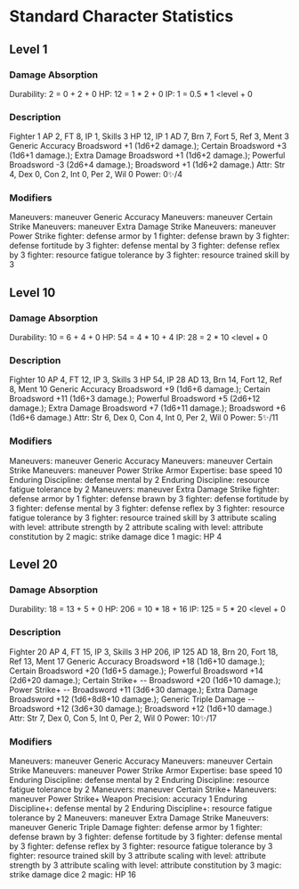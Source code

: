 # Standard Character Statistics

## Level 1

### Damage Absorption
Durability: 2 = 0 <level scaling> + 2 <Con> + 0 <modifier>
HP: 12 = 1 <rank mult> * 2 <durability> + 0 <modifier>
IP: 1 = 0.5 <rank mult> * 1 <level + 0 <modifier>

### Description
Fighter 1
AP 2, FT 8, IP 1, Skills 3
HP 12, IP 1
AD 7, Brn 7, Fort 5, Ref 3, Ment 3
Generic Accuracy Broadsword +1 (1d6+2 damage.); Certain Broadsword +3 (1d6+1 damage.); Extra Damage Broadsword +1 (1d6+2 damage.); Powerful Broadsword -3 (2d6+4 damage.); Broadsword +1 (1d6+2 damage.)
Attr: Str 4, Dex 0, Con 2, Int 0, Per 2, Wil 0
Power: 0✨/4

### Modifiers
Maneuvers: maneuver Generic Accuracy
Maneuvers: maneuver Certain Strike
Maneuvers: maneuver Extra Damage Strike
Maneuvers: maneuver Power Strike
fighter: defense armor by 1
fighter: defense brawn by 3
fighter: defense fortitude by 3
fighter: defense mental by 3
fighter: defense reflex by 3
fighter: resource fatigue tolerance by 3
fighter: resource trained skill by 3

## Level 10

### Damage Absorption
Durability: 10 = 6 <level scaling> + 4 <Con> + 0 <modifier>
HP: 54 = 4 <rank mult> * 10 <durability> + 4 <modifier>
IP: 28 = 2 <rank mult> * 10 <level + 0 <modifier>

### Description
Fighter 10
AP 4, FT 12, IP 3, Skills 3
HP 54, IP 28
AD 13, Brn 14, Fort 12, Ref 8, Ment 10
Generic Accuracy Broadsword +9 (1d6+6 damage.); Certain Broadsword +11 (1d6+3 damage.); Powerful Broadsword +5 (2d6+12 damage.); Extra Damage Broadsword +7 (1d6+11 damage.); Broadsword +6 (1d6+6 damage.)
Attr: Str 6, Dex 0, Con 4, Int 0, Per 2, Wil 0
Power: 5✨/11

### Modifiers
Maneuvers: maneuver Generic Accuracy
Maneuvers: maneuver Certain Strike
Maneuvers: maneuver Power Strike
Armor Expertise: base speed 10
Enduring Discipline: defense mental by 2
Enduring Discipline: resource fatigue tolerance by 2
Maneuvers: maneuver Extra Damage Strike
fighter: defense armor by 1
fighter: defense brawn by 3
fighter: defense fortitude by 3
fighter: defense mental by 3
fighter: defense reflex by 3
fighter: resource fatigue tolerance by 3
fighter: resource trained skill by 3
attribute scaling with level: attribute strength by 2
attribute scaling with level: attribute constitution by 2
magic: strike damage dice 1
magic: HP 4

## Level 20

### Damage Absorption
Durability: 18 = 13 <level scaling> + 5 <Con> + 0 <modifier>
HP: 206 = 10 <rank mult> * 18 <durability> + 16 <modifier>
IP: 125 = 5 <rank mult> * 20 <level + 0 <modifier>

### Description
Fighter 20
AP 4, FT 15, IP 3, Skills 3
HP 206, IP 125
AD 18, Brn 20, Fort 18, Ref 13, Ment 17
Generic Accuracy Broadsword +18 (1d6+10 damage.); Certain Broadsword +20 (1d6+5 damage.); Powerful Broadsword +14 (2d6+20 damage.); Certain Strike+ -- Broadsword +20 (1d6+10 damage.); Power Strike+ -- Broadsword +11 (3d6+30 damage.); Extra Damage Broadsword +12 (1d6+8d8+10 damage.); Generic Triple Damage -- Broadsword +12 (3d6+30 damage.); Broadsword +12 (1d6+10 damage.)
Attr: Str 7, Dex 0, Con 5, Int 0, Per 2, Wil 0
Power: 10✨/17

### Modifiers
Maneuvers: maneuver Generic Accuracy
Maneuvers: maneuver Certain Strike
Maneuvers: maneuver Power Strike
Armor Expertise: base speed 10
Enduring Discipline: defense mental by 2
Enduring Discipline: resource fatigue tolerance by 2
Maneuvers: maneuver Certain Strike+
Maneuvers: maneuver Power Strike+
Weapon Precision: accuracy 1
Enduring Discipline+: defense mental by 2
Enduring Discipline+: resource fatigue tolerance by 2
Maneuvers: maneuver Extra Damage Strike
Maneuvers: maneuver Generic Triple Damage
fighter: defense armor by 1
fighter: defense brawn by 3
fighter: defense fortitude by 3
fighter: defense mental by 3
fighter: defense reflex by 3
fighter: resource fatigue tolerance by 3
fighter: resource trained skill by 3
attribute scaling with level: attribute strength by 3
attribute scaling with level: attribute constitution by 3
magic: strike damage dice 2
magic: HP 16
